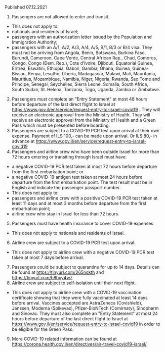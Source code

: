 Published 07.12.2021
1. Passengers are not allowed to enter and transit.
- This does not apply to:
- nationals and residents of Israel;
- passengers with an authorization letter issued by the Population and Immigration Authority;
- passengers with an A/1, A/2, A/3, A/4, A/5, B/1, B/3 or B/4 visa. They must not be arriving from Angola, Benin, Botswana, Burkina Faso, Burundi, Cameroon, Cape Verde, Central African Rep., Chad, Comoros, Congo, Congo (Dem. Rep.), Cote d'Ivoire, Djibouti, Equatorial Guinea, Eritrea, Eswatini, Ethiopia, Gabon, Gambia, Ghana, Guinea, Guinea-Bissau, Kenya, Lesotho, Liberia, Madagascar, Malawi, Mali, Mauritania, Mauritius, Mozambique, Namibia, Niger, Nigeria, Rwanda, Sao Tome and Principe, Senegal, Seychelles, Sierra Leone, Somalia, South Africa, South Sudan, St. Helena, Tanzania, Togo, Uganda, Zambia or Zimbabwe.
2. Passengers must complete an "Entry Statement" at most 48 hours before departure of the last direct flight to Israel at <a href="https://www.gov.il/en/service/request-entry-to-israel-covid19">https://www.gov.il/en/service/request-entry-to-israel-covid19</a> . They will receive an electronic approval from the Ministry of Health. They will receive an electronic approval from the Ministry of Health and a Green Pass which must be presented before boarding.
3. Passengers are subject to a COVID-19 PCR test upon arrival at their own expense. Payment of ILS 100,- can be made upon arrival. Or ILS 80,- in advance at <a href="https://www.gov.il/en/service/request-entry-to-israel-covid19">https://www.gov.il/en/service/request-entry-to-israel-covid19</a>
4. Passengers and airline crew who have been outside Israel for more than 72 hours entering or transiting through Israel must have:
- a negative COVID-19 PCR test taken at most 72 hours before departure from the first embarkation point; or
- a negative COVID-19 antigen test taken at most 24 hours before departure from the first embarkation point.
The test result must be in English and indicate the passenger passport number.
- This does not apply to:
- passengers and airline crew with a positive COVID-19 PCR test taken at least 11 days and at most 3 months before departure from the first embarkation point;
- airline crew who stay in Israel for less than 72 hours.
5. Passengers must have health insurance to cover COVID-19 expenses.
- This does not apply to nationals and residents of Israel.
6. Airline crew are subject to a COVID-19 PCR test upon arrival.
- This does not apply to airline crew with a negative COVID-19 PCR test taken at most 7 days before arrival.
7. Passengers could be subject to quarantine for up to 14 days. Details can be found at <a href="https://tinyurl.com/265ndkth">https://tinyurl.com/265ndkth</a> and <a href="https://tinyurl.com/h8hxy4w7">https://tinyurl.com/h8hxy4w7</a>
8. Airline crew are subject to self-isolation until their next flight.
- This does not apply to airline crew with a COVID-19 vaccination certificate showing that they were fully vaccinated at least 14 days before arrival. Vaccines accepted are AstraZeneca (Covishield), Janssen, Moderna (Spikevax), Pfizer-BioNTech (Comirnaty), Sinopharm and Sinovac. They must also complete an "Entry Statement" at most 24 hours before departure of the last direct flight to Israel at <a href="https://www.gov.il/en/service/request-entry-to-israel-covid19">https://www.gov.il/en/service/request-entry-to-israel-covid19</a> in order to be eligible for the Green Pass.
9. More COVID-19 related information can be found at <a href="https://corona.health.gov.il/en/directives/air-travel-covid19-israel/">https://corona.health.gov.il/en/directives/air-travel-covid19-israel/</a>